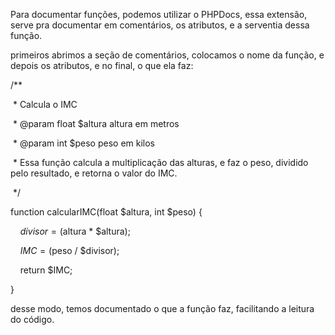 Para documentar funções, podemos utilizar o PHPDocs, essa extensão, serve pra documentar em comentários, os atributos, e a serventia dessa função.

primeiros abrimos a seção de comentários, colocamos o nome da função, e depois os atributos, e no final, o que ela faz:

/**

 * Calcula o IMC

 * @param float $altura altura em metros

 * @param int $peso peso em kilos

 * Essa função calcula a multiplicação das alturas, e faz o peso, dividido pelo resultado, e retorna o valor do IMC.

 */

  

function calcularIMC(float $altura, int $peso) {

    $divisor = ($altura * $altura);

    $IMC = ($peso / $divisor);

    return $IMC;

}

desse modo, temos documentado o que a função faz, facilitando a leitura do código.


